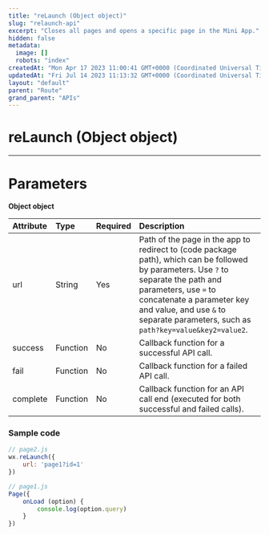 ```yaml
---
title: "reLaunch (Object object)"
slug: "relaunch-api"
excerpt: "Closes all pages and opens a specific page in the Mini App."
hidden: false
metadata: 
  image: []
  robots: "index"
createdAt: "Mon Apr 17 2023 11:00:41 GMT+0000 (Coordinated Universal Time)"
updatedAt: "Fri Jul 14 2023 11:13:32 GMT+0000 (Coordinated Universal Time)"
layout: "default"
parent: "Route"
grand_parent: "APIs"
---
```

# reLaunch (Object object) 
*** 
# Parameters

**Object object**

| Attribute | Type     | Required | Description                                                                                                                                                                                                                                                                   |
| :-------- | :------- | :------- | :---------------------------------------------------------------------------------------------------------------------------------------------------------------------------------------------------------------------------------------------------------------------------- |
| url       | String   | Yes      | Path of the page in the app to redirect to (code package path), which can be followed by parameters. Use `?` to separate the path and parameters, use `=` to concatenate a parameter key and value, and use `&` to separate parameters, such as `path?key=value&key2=value2`. |
| success   | Function | No       | Callback function for a successful API call.                                                                                                                                                                                                                                  |
| fail      | Function | No       | Callback function for a failed API call.                                                                                                                                                                                                                                      |
| complete  | Function | No       | Callback function for an API call end (executed for both successful and failed calls).                                                                                                                                                                                        |

### Sample code

```javascript
// page2.js
wx.reLaunch({
	url: 'page1?id=1'
})
```
```javascript
// page1.js
Page({
	onLoad (option) {
		console.log(option.query)
	}
})
```
